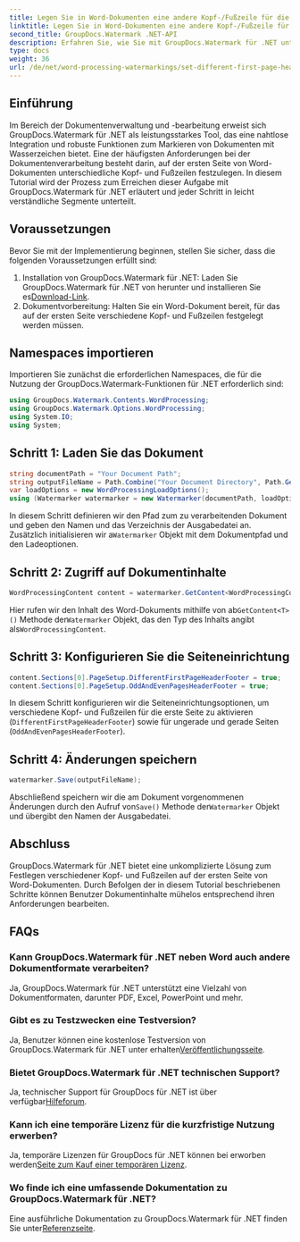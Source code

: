 ```yaml
---
title: Legen Sie in Word-Dokumenten eine andere Kopf-/Fußzeile für die erste Seite fest
linktitle: Legen Sie in Word-Dokumenten eine andere Kopf-/Fußzeile für die erste Seite fest
second_title: GroupDocs.Watermark .NET-API
description: Erfahren Sie, wie Sie mit GroupDocs.Watermark für .NET unterschiedliche Kopf- und Fußzeilen auf der ersten Seite von Word-Dokumenten festlegen.
type: docs
weight: 36
url: /de/net/word-processing-watermarkings/set-different-first-page-header-footer-word-docs/
---
```

## Einführung
Im Bereich der Dokumentenverwaltung und -bearbeitung erweist sich GroupDocs.Watermark für .NET als leistungsstarkes Tool, das eine nahtlose Integration und robuste Funktionen zum Markieren von Dokumenten mit Wasserzeichen bietet. Eine der häufigsten Anforderungen bei der Dokumentenverarbeitung besteht darin, auf der ersten Seite von Word-Dokumenten unterschiedliche Kopf- und Fußzeilen festzulegen. In diesem Tutorial wird der Prozess zum Erreichen dieser Aufgabe mit GroupDocs.Watermark für .NET erläutert und jeder Schritt in leicht verständliche Segmente unterteilt.
## Voraussetzungen
Bevor Sie mit der Implementierung beginnen, stellen Sie sicher, dass die folgenden Voraussetzungen erfüllt sind:
1.  Installation von GroupDocs.Watermark für .NET: Laden Sie GroupDocs.Watermark für .NET von herunter und installieren Sie es[Download-Link](https://releases.groupdocs.com/Watermark/net/).
2. Dokumentvorbereitung: Halten Sie ein Word-Dokument bereit, für das auf der ersten Seite verschiedene Kopf- und Fußzeilen festgelegt werden müssen.

## Namespaces importieren
Importieren Sie zunächst die erforderlichen Namespaces, die für die Nutzung der GroupDocs.Watermark-Funktionen für .NET erforderlich sind:
```csharp
using GroupDocs.Watermark.Contents.WordProcessing;
using GroupDocs.Watermark.Options.WordProcessing;
using System.IO;
using System;
```
## Schritt 1: Laden Sie das Dokument
```csharp
string documentPath = "Your Document Path";
string outputFileName = Path.Combine("Your Document Directory", Path.GetFileName(documentPath));
var loadOptions = new WordProcessingLoadOptions();
using (Watermarker watermarker = new Watermarker(documentPath, loadOptions))
```
In diesem Schritt definieren wir den Pfad zum zu verarbeitenden Dokument und geben den Namen und das Verzeichnis der Ausgabedatei an. Zusätzlich initialisieren wir a`Watermarker` Objekt mit dem Dokumentpfad und den Ladeoptionen.
## Schritt 2: Zugriff auf Dokumentinhalte
```csharp
WordProcessingContent content = watermarker.GetContent<WordProcessingContent>();
```
 Hier rufen wir den Inhalt des Word-Dokuments mithilfe von ab`GetContent<T>()` Methode der`Watermarker` Objekt, das den Typ des Inhalts angibt als`WordProcessingContent`.
## Schritt 3: Konfigurieren Sie die Seiteneinrichtung
```csharp
content.Sections[0].PageSetup.DifferentFirstPageHeaderFooter = true;
content.Sections[0].PageSetup.OddAndEvenPagesHeaderFooter = true;
```
In diesem Schritt konfigurieren wir die Seiteneinrichtungsoptionen, um verschiedene Kopf- und Fußzeilen für die erste Seite zu aktivieren (`DifferentFirstPageHeaderFooter`) sowie für ungerade und gerade Seiten (`OddAndEvenPagesHeaderFooter`).
## Schritt 4: Änderungen speichern
```csharp
watermarker.Save(outputFileName);
```
 Abschließend speichern wir die am Dokument vorgenommenen Änderungen durch den Aufruf von`Save()` Methode der`Watermarker` Objekt und übergibt den Namen der Ausgabedatei.

## Abschluss
GroupDocs.Watermark für .NET bietet eine unkomplizierte Lösung zum Festlegen verschiedener Kopf- und Fußzeilen auf der ersten Seite von Word-Dokumenten. Durch Befolgen der in diesem Tutorial beschriebenen Schritte können Benutzer Dokumentinhalte mühelos entsprechend ihren Anforderungen bearbeiten.
## FAQs
### Kann GroupDocs.Watermark für .NET neben Word auch andere Dokumentformate verarbeiten?
Ja, GroupDocs.Watermark für .NET unterstützt eine Vielzahl von Dokumentformaten, darunter PDF, Excel, PowerPoint und mehr.
### Gibt es zu Testzwecken eine Testversion?
Ja, Benutzer können eine kostenlose Testversion von GroupDocs.Watermark für .NET unter erhalten[Veröffentlichungsseite](https://releases.groupdocs.com/).
### Bietet GroupDocs.Watermark für .NET technischen Support?
 Ja, technischer Support für GroupDocs für .NET ist über verfügbar[Hilfeforum](https://forum.groupdocs.com/c/watermark/19).
### Kann ich eine temporäre Lizenz für die kurzfristige Nutzung erwerben?
 Ja, temporäre Lizenzen für GroupDocs für .NET können bei erworben werden[Seite zum Kauf einer temporären Lizenz](https://purchase.groupdocs.com/temporary-license/).
### Wo finde ich eine umfassende Dokumentation zu GroupDocs.Watermark für .NET?
 Eine ausführliche Dokumentation zu GroupDocs.Watermark für .NET finden Sie unter[Referenzseite](https://reference.groupdocs.com/Watermark/net/).
